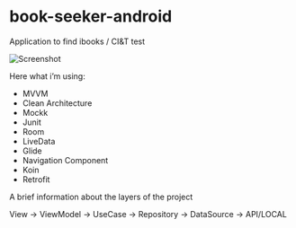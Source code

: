 # book-seeker-android

Application to find ibooks / CI&amp;T test

![Screenshot](https://i.imgur.com/0s70vt2.jpg)

Here what i’m using:

 - MVVM
 - Clean Architecture
 - Mockk
 - Junit
 - Room
 - LiveData
 - Glide
 - Navigation Component
 - Koin
 - Retrofit
 
A brief information about the layers of the project

View → ViewModel → UseCase → Repository → DataSource → API/LOCAL
